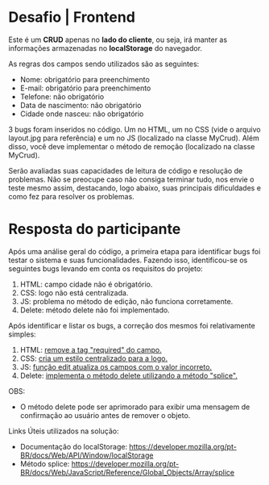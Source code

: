 # Desafio | Frontend

Este é um **CRUD** apenas no **lado do cliente**, ou seja, irá manter as informações armazenadas no **localStorage** do navegador.

As regras dos campos sendo utilizados são as seguintes:
* Nome: obrigatório para preenchimento
* E-mail: obrigatório para preenchimento
* Telefone: não obrigatório
* Data de nascimento: não obrigatório
* Cidade onde nasceu: não obrigatório

3 bugs foram inseridos no código. Um no HTML, um no CSS (vide o arquivo layout.jpg para referência) e um no JS (localizado na classe MyCrud).
Além disso, você deve implementar o método de remoção (localizado na classe MyCrud).

Serão avaliadas suas capacidades de leitura de código e resolução de problemas. Não se preocupe caso não consiga terminar tudo, nos envie o teste mesmo assim, destacando, logo abaixo, suas principais dificuldades e como fez para resolver os problemas.

# Resposta do participante
Após uma análise geral do código, a primeira etapa para identificar bugs foi testar o sistema e suas funcionalidades. Fazendo isso, identificou-se os seguintes bugs levando em conta os requisitos do projeto:
1) HTML: campo cidade não é obrigatório.
2) CSS: logo não está centralizada.
3) JS: problema no método de edição, não funciona corretamente.
4) Delete: método delete não foi implementado.

Após identificar e listar os bugs, a correção dos mesmos foi relativamente simples:
1) HTML: [remove a tag "required" do campo.](https://github.com/joaogdfaero/ContatoSeguro_FrontEnd/commit/d217b26d5da26b4a385860a475f412269eb79100)
2) CSS: [cria um estilo centralizado para a logo.](https://github.com/joaogdfaero/ContatoSeguro_FrontEnd/commit/a0583eef44ae2b186271f107a259b6c781db221b)
3) JS: [função edit atualiza os campos com o valor incorreto.](https://github.com/joaogdfaero/ContatoSeguro_FrontEnd/commit/05a7fab8cf2751932daffe4ab5e23fca803f91f0)
4) Delete: [implementa o método delete utilizando a método "splice".](https://github.com/joaogdfaero/ContatoSeguro_FrontEnd/commit/927161c26812a9674b033430b5267eb01be6f6b5)

OBS:
- O método delete pode ser aprimorado para exibir uma mensagem de confirmação ao usuário antes de remover o objeto.

Links Úteis utilizados na solução:
- Documentação do localStorage: https://developer.mozilla.org/pt-BR/docs/Web/API/Window/localStorage
- Método splice: https://developer.mozilla.org/pt-BR/docs/Web/JavaScript/Reference/Global_Objects/Array/splice 


